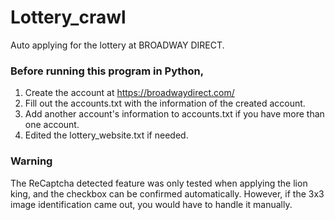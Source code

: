 # Lottery_crawl
Auto applying for the lottery at BROADWAY DIRECT.

### Before running this program in Python, 
1. Create the account at https://broadwaydirect.com/
2. Fill out the accounts.txt with the information of the created account.
3. Add another account's information to accounts.txt if you have more than one account.
4. Edited the lottery_website.txt if needed.

### Warning
The ReCaptcha detected feature was only tested when applying the lion king, and the checkbox can be confirmed automatically.
However, if the 3x3  image identification came out, you would have to handle it manually.


